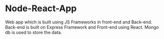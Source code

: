 # Node-React-App
Web app which is built using JS Frameworks in front-end and Back-end. Back-end is built on Express Framework and Front-end using React. Mongo db is used to store the data.
